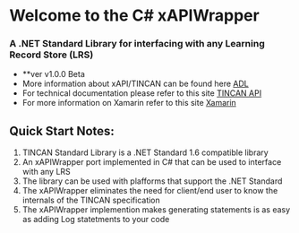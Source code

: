 
# Welcome to the C# xAPIWrapper
### A .NET Standard Library for interfacing with any Learning Record Store (LRS)
- **ver v1.0.0 Beta
- More information about xAPI/TINCAN can be found here [ADL](https://www.adlnet.gov/adl-research/performance-tracking-analysis/experience-api/)
- For technical documentation please refer to this site [TINCAN API](http://tincanapi.com/)
- For more information on Xamarin refer to this site [Xamarin](http://www.xamarin.com/)

## Quick Start Notes:
1. TINCAN Standard Library is a .NET Standard 1.6 compatible library
2. An xAPIWrapper port implemented in C# that can be used to interface with any LRS
3. The library can be used with plafforms that support the .NET Standard
4. The xAPIWrapper eliminates the need for client/end user to know the internals of the TINCAN specification
5. The xAPIWrapper implemention makes generating statements is as easy as adding Log statetments to your code
